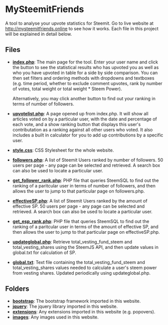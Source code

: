 # MySteemitFriends

A tool to analyse your upvote statistics for Steemit. Go to live website at http://mysteemitfriends.online to see how it works. Each file in this project will be explained in detail below.

## Files

- [**index.php**](https://github.com/Bulletproofmonk/MySteemitFriends/blob/master/index.php): The main page for the tool. Enter your user name and click the button to see the statistical results who has upvoted you as well as who you have upvoted in table for a side by side comparison. You can then set filters and ordering methods with dropdowns and textboxes (e.g. time period, whether to exclude comment upvotes, rank by number of votes, total weight or total weight * Steem Power). 

  Alternatively, you may click another button to find out your ranking in terms of number of followers.

- [**upvotelist.php**](https://github.com/Bulletproofmonk/MySteemitFriends/blob/master/upvotelist.php): A page opened up from index.php. It will show all articles voted on by a particular user, with the date and percentage of each vote, and a show ranking button that displays this user's contributation as a ranking against all other users who voted. It also includes a built in calculator for you to add up contributions by a specific user.

- [**style.css**](https://github.com/Bulletproofmonk/MySteemitFriends/blob/master/style.css): CSS Stylesheet for the whole website.

- [**followers.php**](https://github.com/Bulletproofmonk/MySteemitFriends/blob/master/followers.php): A list of Steemit Users ranked by number of followers. 50 users per page - any page can be selected and retrieved. A search box can also be used to locate a particular user.

- [**get_follower_rank.php**](https://github.com/Bulletproofmonk/MySteemitFriends/blob/master/followers.php): PHP file that queries SteemSQL to find out the ranking of a paritcular user in terms of number of followers, and then allows the user to jump to that particular page on followers.php.

- [**effectiveSP.php**](https://github.com/Bulletproofmonk/MySteemitFriends/blob/effective_SP_rank/effectiveSP.php): A list of Steemit Users ranked by the amount of effective SP. 50 users per page - any page can be selected and retrieved. A search box can also be used to locate a particular user.

- [**get_esp_rank.php**](https://github.com/Bulletproofmonk/MySteemitFriends/blob/effective_SP_rank/get_esp_rank.php): PHP file that queries SteemSQL to find out the ranking of a paritcular user in terms of the amount of effective SP, and then allows the user to jump to that particular page on effectiveSP.php.

- [**updateglobal.php**](https://github.com/Bulletproofmonk/MySteemitFriends/blob/effective_SP_rank/updateglobal.php): Retrieve total_vesting_fund_steem and total_vesting_shares using the SteemJS API, and then update values in global.txt for calculation of SP.

- [**global.txt**](https://github.com/Bulletproofmonk/MySteemitFriends/blob/effective_SP_rank/global.txt): Text file containing the total_vesting_fund_steem and total_vesting_shares values needed to calculate a user's steem power from vesting shares. Updated periodically using updateglobal.php.


## Folders

- [**bootstrap**](https://github.com/Bulletproofmonk/MySteemitFriends/tree/master/bootstrap): The bootstrap framework imported in this website.
- [**jquery**](https://github.com/Bulletproofmonk/MySteemitFriends/tree/master/jquery): The jquery library imported in this website.
- [**extensions**](https://github.com/Bulletproofmonk/MySteemitFriends/tree/master/extensions): Any extensions imported in this website (e.g. popovers).
- [**images**](https://github.com/Bulletproofmonk/MySteemitFriends/tree/master/images): Any images used in this website.
